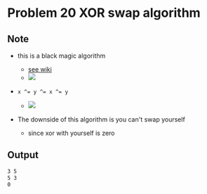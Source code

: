 Problem 20 XOR swap algorithm
===

Note
---
- this is a black magic algorithm
    - [see wiki](https://en.wikipedia.org/wiki/XOR_swap_algorithm)
    - ![](https://upload.wikimedia.org/wikipedia/commons/thumb/8/8f/XOR_Swap.svg/880px-XOR_Swap.svg.png)

- `x ^= y ^= x ^= y`
    - ![](https://i.imgur.com/29l40Se.png)
- The downside of this algorithm is you can't swap yourself
    - since xor with yourself is zero

Output
---
```sh
3 5
5 3
0
```